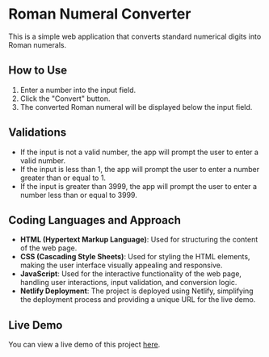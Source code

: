 # Roman Numeral Converter

This is a simple web application that converts standard numerical digits into Roman numerals.

## How to Use

1. Enter a number into the input field.
2. Click the "Convert" button.
3. The converted Roman numeral will be displayed below the input field.

## Validations

- If the input is not a valid number, the app will prompt the user to enter a valid number.
- If the input is less than 1, the app will prompt the user to enter a number greater than or equal to 1.
- If the input is greater than 3999, the app will prompt the user to enter a number less than or equal to 3999.

## Coding Languages and Approach

- **HTML (Hypertext Markup Language)**: Used for structuring the content of the web page.
- **CSS (Cascading Style Sheets)**: Used for styling the HTML elements, making the user interface visually appealing and responsive.
- **JavaScript**: Used for the interactive functionality of the web page, handling user interactions, input validation, and conversion logic.
- **Netlify Deployment**: The project is deployed using Netlify, simplifying the deployment process and providing a unique URL for the live demo.

## Live Demo

You can view a live demo of this project [here](https://roman-numeral-converter-proj.netlify.app/).
